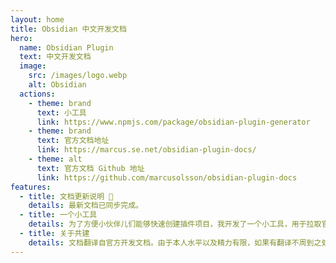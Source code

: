 ```yaml
---
layout: home
title: Obsidian 中文开发文档
hero:
  name: Obsidian Plugin
  text: 中文开发文档
  image:
    src: /images/logo.webp
    alt: Obsidian
  actions:
    - theme: brand
      text: 小工具
      link: https://www.npmjs.com/package/obsidian-plugin-generator
    - theme: brand
      text: 官方文档地址
      link: https://marcus.se.net/obsidian-plugin-docs/
    - theme: alt
      text: 官方文档 Github 地址
      link: https://github.com/marcusolsson/obsidian-plugin-docs
features:
  - title: 文档更新说明 📢
    details: 最新文档已同步完成。
  - title: 一个小工具
    details: 为了方便小伙伴儿们能够快速创建插件项目，我开发了一个小工具，用于拉取官方示例项目，并根据输入内容自动替换诸如插件 id，插件名称等信息。希望对小伙伴儿们有所帮助~
  - title: 关于共建
    details: 文档翻译自官方开发文档。由于本人水平以及精力有限，如果有翻译不周到之处还望海涵，方便的话可以提 Issue 以便让我修正~ 有愿意加入的小伙伴欢迎提PR~ 感谢诸位~ 🫶
---
```


<!--
 * @Author: luhaifeng666 youzui@hotmail.com
 * @Date: 2022-08-23 11:37:51
 * @LastEditors: luhaifeng666
 * @LastEditTime: 2022-08-23 14:21:31
 * @Description: 
-->
